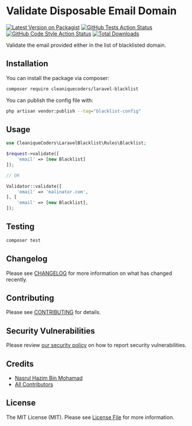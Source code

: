 # Validate Disposable Email Domain

[![Latest Version on Packagist](https://img.shields.io/packagist/v/cleaniquecoders/laravel-blacklist.svg?style=flat-square)](https://packagist.org/packages/cleaniquecoders/laravel-blacklist)
[![GitHub Tests Action Status](https://img.shields.io/github/workflow/status/cleaniquecoders/laravel-blacklist/run-tests?label=tests)](https://github.com/cleaniquecoders/laravel-blacklist/actions?query=workflow%3Arun-tests+branch%3Amain)
[![GitHub Code Style Action Status](https://img.shields.io/github/workflow/status/cleaniquecoders/laravel-blacklist/Fix%20PHP%20code%20style%20issues?label=code%20style)](https://github.com/cleaniquecoders/laravel-blacklist/actions?query=workflow%3A"Fix+PHP+code+style+issues"+branch%3Amain)
[![Total Downloads](https://img.shields.io/packagist/dt/cleaniquecoders/laravel-blacklist.svg?style=flat-square)](https://packagist.org/packages/cleaniquecoders/laravel-blacklist)

Validate the email provided either in the list of blacklisted domain.

## Installation

You can install the package via composer:

```bash
composer require cleaniquecoders/laravel-blacklist
```

You can publish the config file with:

```bash
php artisan vendor:publish --tag="blacklist-config"
```

## Usage

```php
use CleaniqueCoders\LaravelBlacklist\Rules\Blacklist;

$request->validate([
    'email' => [new Blacklist]
]);

// OR

Validator::validate([
    'email' => 'malinator.com',
], [
    'email' => [new Blacklist],
]);
```

## Testing

```bash
composer test
```

## Changelog

Please see [CHANGELOG](CHANGELOG.md) for more information on what has changed recently.

## Contributing

Please see [CONTRIBUTING](CONTRIBUTING.md) for details.

## Security Vulnerabilities

Please review [our security policy](../../security/policy) on how to report security vulnerabilities.

## Credits

- [Nasrul Hazim Bin Mohamad](https://github.com/nasrulhazim)
- [All Contributors](../../contributors)

## License

The MIT License (MIT). Please see [License File](LICENSE.md) for more information.
